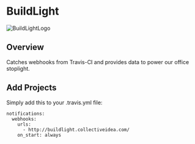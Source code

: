 # BuildLight

![BuildLightLogo](http://buildlight.collectiveidea.com/buildlight.png)

## Overview

Catches webhooks from Travis-CI and provides data to power our office stoplight.

## Add Projects

Simply add this to your .travis.yml file:

```
notifications:
  webhooks:
    urls:
      - http://buildlight.collectiveidea.com/
    on_start: always
```
